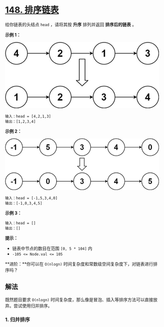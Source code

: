 # [148. 排序链表](https://leetcode.cn/problems/sort-list/)

给你链表的头结点 `head` ，请将其按 **升序** 排列并返回 **排序后的链表** 。 

**示例 1：**

![img](images/sort_list_1.jpg)

```
输入：head = [4,2,1,3]
输出：[1,2,3,4]
```

**示例 2：**

![img](images/sort_list_2.jpg)

```
输入：head = [-1,5,3,4,0]
输出：[-1,0,3,4,5]
```

**示例 3：**

```
输入：head = []
输出：[]
```

**提示：**

- 链表中节点的数目在范围 `[0, 5 * 104]` 内
- `-105 <= Node.val <= 105`

**进阶：**你可以在 `O(nlogn)` 时间复杂度和常数级空间复杂度下，对链表进行排序吗？

## 解法

既然题目要求 `O(nlogn)` 时间复杂度，那么像是冒泡、插入等排序方法可以直接放弃。尝试使用归并排序。

### 1. 归并排序

```java

```
